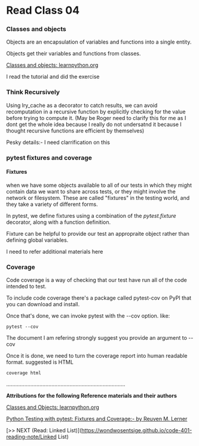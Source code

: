# Read Class 04

### Classes and objects

Objects are an encapsulation of variables and functions into a single entity.

Objects get their variables and functions from classes.

[Classes and objects: learnpython.org](https://www.learnpython.org/en/Classes_and_Objects)

I read the tutorial and did the exercise

### Think Recursively

Using lry_cache as a decorator to catch results, we can avoid recomputation in a recursive function by explicitly checking for the value before trying to compute it. (May be Roger need to clarify this for me as I dont get the whole idea because I really do not undersatnd it because I thought recursive functions are efficient by themselves)

Pesky details:- I need clarrification on this

### pytest fixtures and coverage

#### Fixtures

when we have some objects available to all of our tests in which they might contain data we want to share across tests, or they might involve the network or filesystem. These are called "fixtures" in the testing world, and they take a variety of different forms.

In pytest, we define fixtures using a combination of the *pytest.fixture* decorator, along with a function definition.

Fixture can be helpful to provide our test an appropraite object rather than defining global variables.

I need to refer additional materials here

### Coverage

Code coverage is a way of checking that our test have run all of the code intended to test.

To include code coverage there's a package called pytest-cov on PyPI that you can download and install.

Once that's done, we can invoke pytest with the --cov option. like:

    pytest --cov

The document I am refering strongly suggest you provide an argument to --cov

Once it is done, we need to turn the coverage report into human readable format. suggested is HTML

    coverage html


...............................................................................

__Attributions for the following Reference materials and their authors__

[Classes and Objects: learnpython.org](https://www.learnpython.org/en/Classes_and_Objects)


[Python Testing with pytest: Fixtures and Coverage:- by Reuven M. Lerner](https://www.linuxjournal.com/content/python-testing-pytest-fixtures-and-coverage)



[>> NEXT (Read: Linked List)](https://wondwosentsige.github.io/code-401-reading-note/Linked List)












